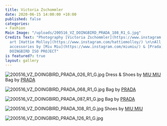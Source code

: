 ```yaml
---
title: Victoria Zschommler
date: 2020-06-15 14:00:00 +10:00
published: false
categories:
- Fashion
Main Image: "/uploads/200516_VZ_DOINGBIRD_PRADA_108_R1_G.jpg"
Credits Text: "Photography [Victoria Zschommler](https://www.instagram.com/victoriazschommler/)\nFloral
  art [Hattie Molloy](https://www.instagram.com/hattiemolloy/) \n\nAll clothing &
  accessories by [Miu Miu](https://www.instagram.com/miumiu/) & [Prada](https://www.instagram.com/prada/)\n\n#A
  DOINGBIRD ISO PROJECT"
is featured?: true
layout: gallery
---
```


![200516_VZ_DOINGBIRD_PRADA_026_R1_G.jpg](/uploads/200516_VZ_DOINGBIRD_PRADA_026_R1_G.jpg)
Dress & Shoes by [MIU MIU](https://www.instagram.com/miumiu/) Bag by [PRADA](https://www.instagram.com/prada/)

![200516_VZ_DOINGBIRD_PRADA_068_R1_G.jpg](/uploads/200516_VZ_DOINGBIRD_PRADA_068_R1_G.jpg)
Bag by [PRADA](https://www.instagram.com/prada/)

![200516_VZ_DOINGBIRD_PRADA_087_R1_G.jpg](/uploads/200516_VZ_DOINGBIRD_PRADA_087_R1_G.jpg)
Bag by [PRADA](https://www.instagram.com/prada/)

![200516_VZ_DOINGBIRD_PRADA_108_R1_G.jpg](/uploads/200516_VZ_DOINGBIRD_PRADA_108_R1_G.jpg)
Shoes by [MIU MIU](https://www.instagram.com/miumiu/)

![200516_VZ_DOINGBIRD_PRADA_126_R1_G.jpg](/uploads/200516_VZ_DOINGBIRD_PRADA_126_R1_G.jpg)

